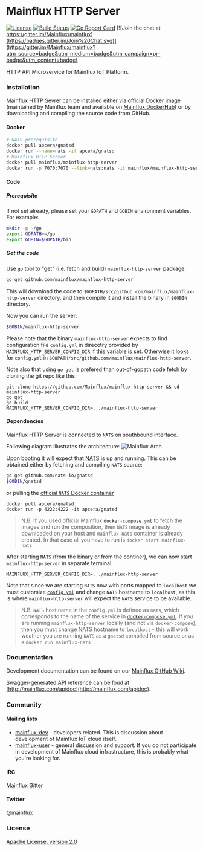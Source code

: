 # Mainflux HTTP Server

[![License](https://img.shields.io/badge/license-Apache%20v2.0-blue.svg)](LICENSE)
[![Build Status](https://travis-ci.org/Mainflux/mainflux-http-server.svg?branch=master)](https://travis-ci.org/Mainflux/mainflux-http-server)
[![Go Report Card](https://goreportcard.com/badge/github.com/Mainflux/mainflux-http-server)](https://goreportcard.com/report/github.com/Mainflux/mainflux-http-server)
[![Join the chat at https://gitter.im/Mainflux/mainflux](https://badges.gitter.im/Join%20Chat.svg)](https://gitter.im/Mainflux/mainflux?utm_source=badge&utm_medium=badge&utm_campaign=pr-badge&utm_content=badge)

HTTP API Microservice for Mainflux IoT Platform.

### Installation
Mainflux HTTP Sevrer can be installed either via official Docker image (maintained by Mainflux team and available on [Mainflux DockerHub](https://hub.docker.com/u/mainflux)) or by downloading and compiling the source code from GitHub.

#### Docker
```bash
# NATS prerequisite
docker pull apcera/gnatsd
docker run --name=nats -it apcera/gnatsd
# Mainflux HTTP Server
docker pull mainflux/mainflux-http-server
docker run -p 7070:7070 --link=nats:nats -it mainflux/mainflux-http-server
```
#### Code
##### Prerequisite
If not set already, please set your `GOPATH` and `GOBIN` environment variables. For example:
```bash
mkdir -p ~/go
export GOPATH=~/go
export GOBIN=$GOPATH/bin
```

##### Get the code
Use [`go`](https://golang.org/cmd/go/) tool to "get" (i.e. fetch and build) `mainflux-http-server` package:
```bash
go get github.com/mainflux/mainflux-http-server
```

This will download the code to `$GOPATH/src/github.com/mainflux/mainflux-http-server` directory,
and then compile it and install the binary in `$GOBIN` directory.

Now you can run the server:
```bash
$GOBIN/mainflux-http-server
```

Please note that the binary `mainflux-http-server` expects to find configuration file `config.yml` in
direcotry provided by `MAINFLUX_HTTP_SERVER_CONFIG_DIR` if this variable is set. Otherwise it looks for `config.yml`
in `$GOPATH/src/github.com/mainflux/mainflux-http-server`.

Note also that using `go get` is prefered than out-of-gopath code fetch by cloning the git repo like this:
```
git clone https://github.com/Mainflux/mainflux-http-server && cd mainflux-http-server
go get
go build
MAINFLUX_HTTP_SERVER_CONFIG_DIR=. ./mainflux-http-server
```

#### Dependencies
Mainflux HTTP Server is connected to `NATS` on southbound interface.

Following diagram illustrates the architecture:
![Mainflux Arch](https://github.com/Mainflux/mainflux-doc/blob/master/mermaid/arch.png)

Upon booting it will expect that [NATS](https://github.com/nats-io/gnatsd) is up and running. This can be obtained either by fetching and compiling `NATS` source:
```bash
go get github.com/nats-io/gnatsd
$GOBIN/gnatsd
```
or pulling the [official `NATS` Docker container](https://hub.docker.com/r/apcera/gnatsd/)
```
docker pull apcera/gnatsd
docker run -p 4222:4222 -it apcera/gnatsd
```
> N.B. If you used official Mainflux
> [`docker-compose.yml`](https://github.com/Mainflux/mainflux/blob/master/docker-compose.yml) to
> fetch the images and run the composition, then `NATS` image is already downloaded on your host and `mainflux-nats`
> container is already created. In that case all you have to run is `docker start mainflux-nats`

After starting `NATS` (from the binary or from the continer), we can now start `mainflux-http-server` in separate terminal:
```
MAINFLUX_HTTP_SERVER_CONFIG_DIR=. ./mainflux-http-server
```
Note that since we are starting `NATS` now with ports mapped to `localhost` we must customize [`config.yml`](config.yml) and change `NATS` hostname to `localhost`, as this is where `mainflux-http-server` will expect the `NATS` service to be available.

> N.B. `NATS` host name in the `config.yml` is defined as `nats`,
> which corresponds to the name of the service in [`docker-compose.yml`](https://github.com/Mainflux/mainflux/blob/master/docker-compose.yml).
> If you are running `mainflux-http-server` locally (and not via `docker-compose`), then you must change
> NATS hostname to `localhost` - this will work weather you are running `NATS` as a `gnatsd` compiled from source
> or as a `docker run mainflux-nats`

### Documentation
Development documentation can be found on our [Mainflux GitHub Wiki](https://github.com/Mainflux/mainflux/wiki).

Swagger-generated API reference can be foud at [http://mainflux.com/apidoc](http://mainflux.com/apidoc).

### Community
#### Mailing lists
- [mainflux-dev](https://groups.google.com/forum/#!forum/mainflux-dev) - developers related. This is discussion about development of Mainflux IoT cloud itself.
- [mainflux-user](https://groups.google.com/forum/#!forum/mainflux-user) - general discussion and support. If you do not participate in development of Mainflux cloud infrastructure, this is probably what you're looking for.

#### IRC
[Mainflux Gitter](https://gitter.im/Mainflux/mainflux?utm_source=badge&utm_medium=badge&utm_campaign=pr-badge&utm_content=badge)

#### Twitter
[@mainflux](https://twitter.com/mainflux)

### License
[Apache License, version 2.0](LICENSE)
